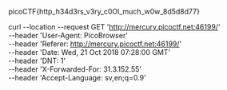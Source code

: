 picoCTF{http_h34d3rs_v3ry_c0Ol_much_w0w_8d5d8d77}

curl --location --request GET 'http://mercury.picoctf.net:46199/' \
--header 'User-Agent: PicoBrowser' \
--header 'Referer: http://mercury.picoctf.net:46199/' \
--header 'Date: Wed, 21 Oct 2018 07:28:00 GMT' \
--header 'DNT: 1' \
--header 'X-Forwarded-For: 31.3.152.55' \
--header 'Accept-Language: sv,en;q=0.9'
